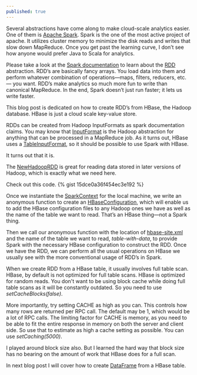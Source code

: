 ```yaml
---
published: true
---
```

Several abstractions have come along to make cloud-scale analytics easier. One of them is [Apache Spark](http://spark.apache.org). Spark is the one of the most active project of apache. It utilizes cluster memory to minimize the disk reads and writes that slow down MapReduce. Once you get past the learning curve, I don’t see how anyone would prefer Java to Scala for analytics.

Please take a look at the [Spark documentation](http://spark.apache.org/docs/latest/scala-programming-guide.html) to learn about the [RDD](https://spark.apache.org/docs/latest/api/scala/index.html#org.apache.spark.rdd.RDD) abstraction. RDD’s are basically fancy arrays. You load data into them and perform whatever combination of operations—maps, filters, reducers, etc.— you want. RDD’s make analytics so much more fun to write than canonical MapReduce. In the end, Spark doesn’t just run faster; it lets us write faster.

This blog post is dedicated on how to create RDD’s from HBase, the Hadoop database. HBase is just a cloud scale key-value store.

RDDs can be created from Hadoop InputFormats as spark documentation claims. You may know that [InputFormat](http://hadoop.apache.org/docs/current/api/org/apache/hadoop/mapred/InputFormat.html) is the Hadoop abstraction for anything that can be processed in a MapReduce job. As it turns out, HBase uses a [TableInputFormat](http://hbase.apache.org/apidocs/org/apache/hadoop/hbase/mapreduce/TableInputFormat.html), so it should be possible to use Spark with HBase.

It turns out that it is.

The [NewHadoopRDD](https://spark.apache.org/docs/latest/api/scala/index.html#org.apache.spark.rdd.NewHadoopRDD) is great for reading data stored in later versions of Hadoop, which is exactly what we need here.

Check out this code. {% gist 15dce0a36f454ec3e192 %}


Once we instantiate the [SparkContext](https://spark.apache.org/docs/latest/api/scala/index.html#org.apache.spark.SparkContext) for the local machine, we write an anonymous function to create an [HBaseConfiguration](http://hbase.apache.org/apidocs/org/apache/hadoop/hbase/HBaseConfiguration.html), which will enable us to add the HBase configuration files to any Hadoop ones we have as well as the name of the table we want to read. That’s an HBase thing—not a Spark thing.

Then we call our anonymous function with the location of [hbase-site.xml](http://hbase.apache.org/book/config.files.html) and the name of the table we want to read, _table-with-data_, to provide Spark with the necessary HBase configuration to construct the RDD. Once we have the RDD, we can perform all the usual operations on HBase we usually see with the more conventional usage of RDD’s in Spark.

When we create RDD from a HBase table, it usually involves full table scan. HBase, by default is not optimized for full table scans. HBase is optimized for random reads. You don't want to be using block cache while doing full table scans as it will be constantly outdated. So you need to use _setCacheBlocks(false)_.

More importantly, try setting CACHE as high as you can.  This controls how many rows are returned per RPC call.  The default may be 1, which would be a lot of RPC calls.  The limiting factor for CACHE is memory, as you need to be able to fit the entire response in memory on both the server and client side.  So use that to estimate as high a cache setting as possible. You can use _setCaching(5000)_.

I played around block size also. But I learned the hard way that block size has no bearing on the amount of work that HBase does for a full scan.

In next blog post I will cover how to create [DataFrame](https://spark.apache.org/docs/latest/api/scala/org/apache/spark/sql/DataFrame.html) from a HBase table.
